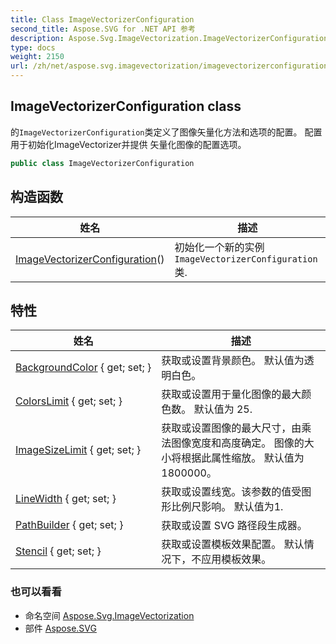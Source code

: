 ```yaml
---
title: Class ImageVectorizerConfiguration
second_title: Aspose.SVG for .NET API 参考
description: Aspose.Svg.ImageVectorization.ImageVectorizerConfiguration 班级. 的ImageVectorizerConfiguration类定义了图像矢量化方法和选项的配置 配置用于初始化ImageVectorizer并提供 矢量化图像的配置选项
type: docs
weight: 2150
url: /zh/net/aspose.svg.imagevectorization/imagevectorizerconfiguration/
---
```

## ImageVectorizerConfiguration class

的`ImageVectorizerConfiguration`类定义了图像矢量化方法和选项的配置。 配置用于初始化ImageVectorizer并提供 矢量化图像的配置选项。

```csharp
public class ImageVectorizerConfiguration
```

## 构造函数

| 姓名 | 描述 |
| --- | --- |
| [ImageVectorizerConfiguration](imagevectorizerconfiguration/)() | 初始化一个新的实例`ImageVectorizerConfiguration`类. |

## 特性

| 姓名 | 描述 |
| --- | --- |
| [BackgroundColor](../../aspose.svg.imagevectorization/imagevectorizerconfiguration/backgroundcolor/) { get; set; } | 获取或设置背景颜色。 默认值为透明白色。 |
| [ColorsLimit](../../aspose.svg.imagevectorization/imagevectorizerconfiguration/colorslimit/) { get; set; } | 获取或设置用于量化图像的最大颜色数。 默认值为 25. |
| [ImageSizeLimit](../../aspose.svg.imagevectorization/imagevectorizerconfiguration/imagesizelimit/) { get; set; } | 获取或设置图像的最大尺寸，由乘法图像宽度和高度确定。 图像的大小将根据此属性缩放。 默认值为 1800000。 |
| [LineWidth](../../aspose.svg.imagevectorization/imagevectorizerconfiguration/linewidth/) { get; set; } | 获取或设置线宽。该参数的值受图形比例尺影响。 默认值为1. |
| [PathBuilder](../../aspose.svg.imagevectorization/imagevectorizerconfiguration/pathbuilder/) { get; set; } | 获取或设置 SVG 路径段生成器。 |
| [Stencil](../../aspose.svg.imagevectorization/imagevectorizerconfiguration/stencil/) { get; set; } | 获取或设置模板效果配置。 默认情况下，不应用模板效果。 |

### 也可以看看

* 命名空间 [Aspose.Svg.ImageVectorization](../../aspose.svg.imagevectorization/)
* 部件 [Aspose.SVG](../../)


